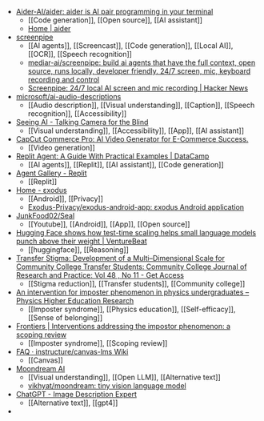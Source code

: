 - [Aider-AI/aider: aider is AI pair programming in your terminal](https://github.com/Aider-AI/aider)
	- [[Code generation]], [[Open source]], [[AI assistant]]
	- [Home | aider](https://aider.chat/)
- [screenpipe](https://screenpi.pe/)
	- [[AI agents]], [[Screencast]], [[Code generation]], [[Local AI]], [[OCR]], [[Speech recognition]]
	- [mediar-ai/screenpipe: build ai agents that have the full context, open source, runs locally, developer friendly. 24/7 screen, mic, keyboard recording and control](https://github.com/mediar-ai/screenpipe)
	- [Screenpipe: 24/7 local AI screen and mic recording | Hacker News](https://news.ycombinator.com/item?id=41695840)
- [microsoft/ai-audio-descriptions](https://github.com/microsoft/ai-audio-descriptions)
	- [[Audio description]], [[Visual understanding]], [[Caption]], [[Speech recognition]], [[Accessibility]]
- [Seeing AI - Talking Camera for the Blind](https://www.seeingai.com/)
	- [[Visual understanding]], [[Accessibility]], [[App]], [[AI assistant]]
- [CapCut Commerce Pro: AI Video Generator for E-Commerce Success.](https://commercepro.capcut.com/)
	- [[Video generation]]
- [Replit Agent: A Guide With Practical Examples | DataCamp](https://www.datacamp.com/tutorial/replit-agent-ai-code-editor)
	- [[AI agents]], [[Replit]], [[AI assistant]], [[Code generation]]
- [Agent Gallery - Replit](https://replit.com/gallery)
	- [[Replit]]
- [Home - εxodus](https://reports.exodus-privacy.eu.org/en/)
	- [[Android]], [[Privacy]]
	- [Exodus-Privacy/exodus-android-app: εxodus Android application](https://github.com/Exodus-Privacy/exodus-android-app?tab=readme-ov-file)
- [JunkFood02/Seal](https://github.com/JunkFood02/Seal)
	- [[Youtube]], [[Android]], [[App]], [[Open source]]
- [Hugging Face shows how test-time scaling helps small language models punch above their weight | VentureBeat](https://venturebeat.com/ai/hugging-face-shows-how-test-time-scaling-helps-small-language-models-punch-above-their-weight/)
	- [[huggingface]], [[Reasoning]]
- [Transfer Stigma: Development of a Multi–Dimensional Scale for Community College Transfer Students: Community College Journal of Research and Practice: Vol 48 , No 11 - Get Access](https://www.tandfonline.com/doi/full/10.1080/10668926.2024.2368493)
	- [[Stigma reduction]], [[Transfer students]], [[Community college]]
- [An intervention for imposter phenomenon in physics undergraduates – Physics Higher Education Research](https://per-he.org/an-intervention-for-imposter-phenomenon-in-physics-undergraduates/)
	- [[Imposter syndrome]], [[Physics education]], [[Self-efficacy]], [[Sense of belonging]]
- [Frontiers | Interventions addressing the impostor phenomenon: a scoping review](https://www.frontiersin.org/journals/psychology/articles/10.3389/fpsyg.2024.1360540/full)
	- [[Imposter syndrome]], [[Scoping review]]
- [FAQ · instructure/canvas-lms Wiki](https://github.com/instructure/canvas-lms/wiki/FAQ)
	- [[Canvas]]
- [Moondream AI](https://moondream.ai/)
	- [[Visual understanding]], [[Open LLM]], [[Alternative text]]
	- [vikhyat/moondream: tiny vision language model](https://github.com/vikhyat/moondream)
- [ChatGPT - Image Description Expert](https://chatgpt.com/g/g-DiOkpQfKl-image-description-expert)
	- [[Alternative text]], [[gpt4]]
-
